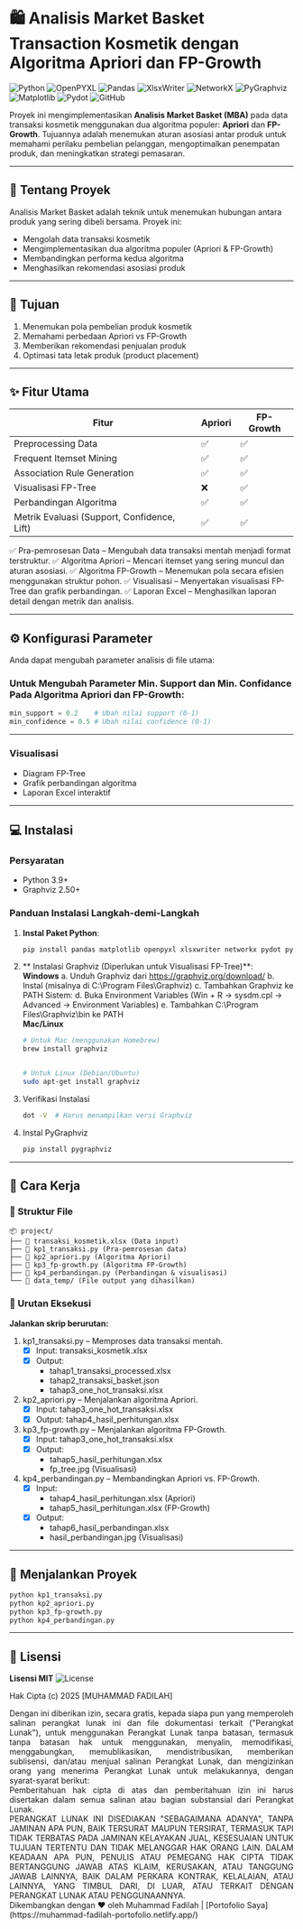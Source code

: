 # 🛍️ Analisis Market Basket Transaction Kosmetik dengan Algoritma Apriori dan FP-Growth

![Python](https://img.shields.io/badge/python-3670A0?style=plastic&logo=python&logoColor=ffdd54)  ![OpenPYXL](https://img.shields.io/badge/Openpyxl-%23FFFFFF.svg?style=plastic&logo=openpyxl&logoColor=white) ![Pandas](https://img.shields.io/badge/pandas-%23150458.svg?style=plastic&logo=pandas&logoColor=white) ![XlsxWriter](https://img.shields.io/badge/XlsxWriter-990000?style=plastic&logo=xlsxwriter&logoColor=white) ![NetworkX](https://img.shields.io/badge/NetworkX-4479A1?style=plastic&logo=networkx&logoColor=white) ![PyGraphviz](https://img.shields.io/badge/PyGraphviz-%2307405e.svg?style=plastic&logo=pygraphviz&logoColor=white)  ![Matplotlib](https://img.shields.io/badge/Matplotlib-%23ffffff.svg?style=plastic&logo=Matplotlib&logoColor=black) ![Pydot](https://img.shields.io/badge/Pydot-%23F7931E.svg?style=plastic&logo=pydot&logoColor=white) ![GitHub](https://img.shields.io/badge/GitHub-%23121011.svg?style=plastic&logo=github&logoColor=white)

Proyek ini mengimplementasikan **Analisis Market Basket (MBA)** pada data transaksi kosmetik menggunakan dua algoritma populer: **Apriori** dan **FP-Growth**. Tujuannya adalah menemukan aturan asosiasi antar produk untuk memahami perilaku pembelian pelanggan, mengoptimalkan penempatan produk, dan meningkatkan strategi pemasaran.

---

## 📌 Tentang Proyek

Analisis Market Basket adalah teknik untuk menemukan hubungan antara produk yang sering dibeli bersama. Proyek ini:
- Mengolah data transaksi kosmetik
- Mengimplementasikan dua algoritma populer (Apriori & FP-Growth)
- Membandingkan performa kedua algoritma
- Menghasilkan rekomendasi asosiasi produk

---

## 🎯 Tujuan

1. Menemukan pola pembelian produk kosmetik
2. Memahami perbedaan Apriori vs FP-Growth
3. Memberikan rekomendasi penjualan produk
4. Optimasi tata letak produk (product placement)

---

## ✨ Fitur Utama


| Fitur | Apriori | FP-Growth |
|-------|---------|-----------|
| Preprocessing Data | ✅ | ✅ |
| Frequent Itemset Mining | ✅ | ✅ |
| Association Rule Generation | ✅ | ✅ |
| Visualisasi FP-Tree | ❌ | ✅ |
| Perbandingan Algoritma | ✅ | ✅ |
| Metrik Evaluasi (Support, Confidence, Lift) | ✅ | ✅ |

✅ Pra-pemrosesan Data – Mengubah data transaksi mentah menjadi format terstruktur.
✅ Algoritma Apriori – Mencari itemset yang sering muncul dan aturan asosiasi.
✅ Algoritma FP-Growth – Menemukan pola secara efisien menggunakan struktur pohon.
✅ Visualisasi – Menyertakan visualisasi FP-Tree dan grafik perbandingan.
✅ Laporan Excel – Menghasilkan laporan detail dengan metrik dan analisis.

---

## ⚙️ Konfigurasi Parameter

Anda dapat mengubah parameter analisis di file utama:

### Untuk Mengubah Parameter Min. Support dan Min. Confidance Pada Algoritma Apriori dan FP-Growth:
```python
min_support = 0.2    # Ubah nilai support (0-1)
min_confidence = 0.5 # Ubah nilai confidence (0-1) 
```

---

### Visualisasi
- Diagram FP-Tree
- Grafik perbandingan algoritma
- Laporan Excel interaktif

---

## 💻 Instalasi

### Persyaratan
- Python 3.9+
- Graphviz 2.50+

### Panduan Instalasi Langkah-demi-Langkah

1. **Instal Paket Python**:
   ```bash
   pip install pandas matplotlib openpyxl xlsxwriter networkx pydot pygraphviz scikit-learn
   ```
2. ** Instalasi Graphviz (Diperlukan untuk Visualisasi FP-Tree)**:
   <br>
   **Windows**
   a. Unduh Graphviz dari https://graphviz.org/download/
   b. Instal (misalnya di C:\Program Files\Graphviz)
   c. Tambahkan Graphviz ke PATH Sistem:
   d. Buka Environment Variables (Win + R → sysdm.cpl → Advanced → Environment Variables)
   e. Tambahkan C:\Program Files\Graphviz\bin ke PATH
   <br>
   **Mac/Linux**
   ```bash
   # Untuk Mac (menggunakan Homebrew)
   brew install graphviz
   

   # Untuk Linux (Debian/Ubuntu)
   sudo apt-get install graphviz
   ```

3. Verifikasi Instalasi
   ```bash
   dot -V  # Harus menampilkan versi Graphviz
   ```

4. Instal PyGraphviz
   ```bash
   pip install pygraphviz
   ```

---

## 🔧 Cara Kerja

### 📂 Struktur File
   ```text
   📦 project/
   ├── 📄 transaksi_kosmetik.xlsx (Data input)
   ├── 📄 kp1_transaksi.py (Pra-pemrosesan data)
   ├── 📄 kp2_apriori.py (Algoritma Apriori)
   ├── 📄 kp3_fp-growth.py (Algoritma FP-Growth)
   ├── 📄 kp4_perbandingan.py (Perbandingan & visualisasi)
   └── 📂 data_temp/ (File output yang dihasilkan)
   ```

### 🔢 Urutan Eksekusi
**Jalankan skrip berurutan:**

   1. kp1_transaksi.py – Memproses data transaksi mentah.
      - [x] Input: transaksi_kosmetik.xlsx
      - [x] Output:
         - tahap1_transaksi_processed.xlsx
         - tahap2_transaksi_basket.json
         - tahap3_one_hot_transaksi.xlsx

   2. kp2_apriori.py – Menjalankan algoritma Apriori.
      - [x] Input: tahap3_one_hot_transaksi.xlsx
      - [x] Output: tahap4_hasil_perhitungan.xlsx

   3. kp3_fp-growth.py – Menjalankan algoritma FP-Growth.
      - [x] Input: tahap3_one_hot_transaksi.xlsx
      - [x] Output:
         - tahap5_hasil_perhitungan.xlsx
         - fp_tree.jpg (Visualisasi)

   4. kp4_perbandingan.py – Membandingkan Apriori vs. FP-Growth.
      - [x] Input:
         - tahap4_hasil_perhitungan.xlsx (Apriori)
         - tahap5_hasil_perhitungan.xlsx (FP-Growth)
      - [x] Output:
         - tahap6_hasil_perbandingan.xlsx
         - hasil_perbandingan.jpg (Visualisasi)

---

## 🚀 Menjalankan Proyek
   ```bash
   python kp1_transaksi.py
   python kp2_apriori.py
   python kp3_fp-growth.py
   python kp4_perbandingan.py
   ```

---

## 📜 Lisensi

**Lisensi MIT** ![License](https://img.shields.io/badge/License-MIT-green)

Hak Cipta (c) 2025 [MUHAMMAD FADILAH]
<div align="justify">
Dengan ini diberikan izin, secara gratis, kepada siapa pun yang memperoleh salinan perangkat lunak ini dan file dokumentasi terkait ("Perangkat Lunak"), untuk menggunakan Perangkat Lunak tanpa batasan, termasuk tanpa batasan hak untuk menggunakan, menyalin, memodifikasi, menggabungkan, memublikasikan, mendistribusikan, memberikan sublisensi, dan/atau menjual salinan Perangkat Lunak, dan mengizinkan orang yang menerima Perangkat Lunak untuk melakukannya, dengan syarat-syarat berikut:
<br>
Pemberitahuan hak cipta di atas dan pemberitahuan izin ini harus disertakan dalam semua salinan atau bagian substansial dari Perangkat Lunak.
<br>
PERANGKAT LUNAK INI DISEDIAKAN "SEBAGAIMANA ADANYA", TANPA JAMINAN APA PUN, BAIK TERSURAT MAUPUN TERSIRAT, TERMASUK TAPI TIDAK TERBATAS PADA JAMINAN KELAYAKAN JUAL, KESESUAIAN UNTUK TUJUAN TERTENTU DAN TIDAK MELANGGAR HAK ORANG LAIN. DALAM KEADAAN APA PUN, PENULIS ATAU PEMEGANG HAK CIPTA TIDAK BERTANGGUNG JAWAB ATAS KLAIM, KERUSAKAN, ATAU TANGGUNG JAWAB LAINNYA, BAIK DALAM PERKARA KONTRAK, KELALAIAN, ATAU LAINNYA, YANG TIMBUL DARI, DI LUAR, ATAU TERKAIT DENGAN PERANGKAT LUNAK ATAU PENGGUNAANNYA.
</div>
Dikembangkan dengan ❤️ oleh Muhammad Fadilah | [Portofolio Saya](https://muhammad-fadilah-portofolio.netlify.app/)